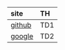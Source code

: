| site | TH |
|:----|:----|
| [github](https://github.com/ "title")| TD1 |
| [google](https://google.com/) | TD2 |
